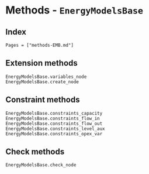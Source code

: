 # Methods - `EnergyModelsBase`

## Index

```@index
Pages = ["methods-EMB.md"]
```

## Extension methods

```@docs
EnergyModelsBase.variables_node
EnergyModelsBase.create_node
```

## Constraint methods

```@docs
EnergyModelsBase.constraints_capacity
EnergyModelsBase.constraints_flow_in
EnergyModelsBase.constraints_flow_out
EnergyModelsBase.constraints_level_aux
EnergyModelsBase.constraints_opex_var
```

## Check methods

```@docs
EnergyModelsBase.check_node
```
